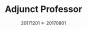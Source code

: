 ---
section: "Experience"
type: "Educator"
title: "Adjunct Professor"
company: "Aurora University"
timeframe: "2017"
date: "20171201 <- 20170801"
edition: "juliacomputing"
---